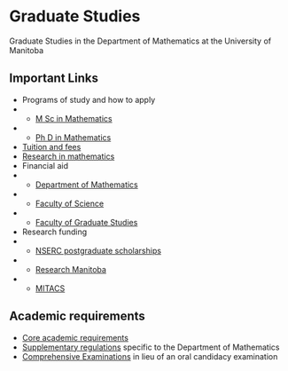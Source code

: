 # Graduate Studies
Graduate Studies in the Department of Mathematics at the University of Manitoba

## Important Links

  - Programs of study and how to apply
  - - [M Sc in Mathematics](https://umanitoba.ca/explore/programs-of-study/mathematics-msc)
  - - [Ph D in Mathematics](https://umanitoba.ca/explore/programs-of-study/mathematics-phd)
  - [Tuition and fees](https://umanitoba.ca/registrar/tuition-fees)
  - [Research in mathematics](https://umanitoba.ca/science/research/mathematics)
  - Financial aid
  - - [Department of Mathematics](https://umanitoba.ca/science/student-experience/financial-aid-awards/mathematics)
  - - [Faculty of Science](https://umanitoba.ca/science/student-experience/financial-aid-awards#graduate-scholarships-and-fellowships)
  - - [Faculty of Graduate Studies](https://umanitoba.ca/graduate-studies/funding-awards-and-financial-aid)
  - Research funding
  - - [NSERC postgraduate scholarships](https://www.nserc-crsng.gc.ca/Students-Etudiants/PG-CS/index_eng.asp)
  - - [Research Manitoba](https://researchmanitoba.ca/)
  - - [MITACS](https://www.mitacs.ca/)

## Academic requirements

  - [Core academic requirements](https://umanitoba.ca/graduate-studies/student-experience/core-academic-requirements)
  - [Supplementary regulations](https://umanitoba.ca/graduate-studies/sites/graduate-studies/files/2021-05/mathematics-supp-regs.pdf) specific to the Department of Mathematics
  - [Comprehensive Examinations](https://github.com/umanitoba-math/grad-studies/blob/main/compexam2022_Oct.pdf) in lieu of an oral candidacy examination

